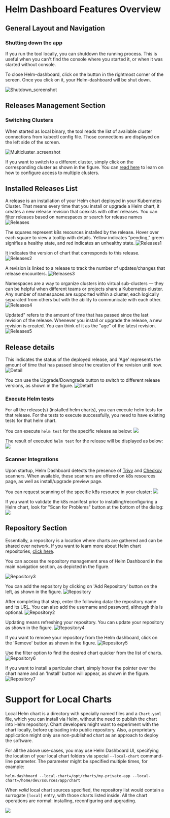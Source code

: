# Helm Dashboard Features Overview

## General Layout and Navigation

### Shutting down the app

If you run the tool locally, you can shutdown the running process. This is useful when you can't find the console where
you started it, or when it was started without console.

To close Helm-dashboard, click on the button in the rightmost corner of the screen. Once you click on it, your
Helm-dashboard will be shut down.

![Shutdown_screenshot](images/screenshot_shut_down.png)

## Releases Management Section

### Switching Clusters

When started as local binary, the tool reads the list of available cluster connections from kubectl config file. Those
connections are displayed on the left side of the screen.

![Multicluster_screenshot](images/screenshot_multicluster.png)

If you want to switch to a different cluster, simply click on the corresponding cluster as shown in the
figure. You
can [read here](https://kubernetes.io/docs/tasks/access-application-cluster/configure-access-multiple-clusters/) to
learn on how to configure access to multiple clusters.

## Installed Releases List

A release is an installation of your Helm chart deployed in your Kubernetes Cluster. That means every time that you
install or upgrade a Helm chart, it creates a new release revision that coexists with other releases. You
can filter releases based on namespaces or search for release names
![Releases](images/screenshot_release.png)

The squares represent k8s resources installed by the release. Hover over each square to view a tooltip with details.
Yellow indicates "pending," green signifies a healthy state, and red indicates an unhealthy state.
![Releases1](images/screenshot_release1.png)

It indicates the version of chart that corresponds to this release.
![Releases2](images/screenshot_release2.png)

A revision is linked to a release to track the number of updates/changes that release encounters.
![Releases3](images/screenshot_release3.png)

Namespaces are a way to organize clusters into virtual sub-clusters — they can be helpful when different teams or
projects share a Kubernetes cluster. Any number of namespaces are supported within a cluster, each logically separated
from others but with the ability to communicate with each other.
![Releases4](images/screenshot_release4.png)

Updated" refers to the amount of time that has passed since the last revision of the release. Whenever you install or
upgrade the release, a new revision is created. You can think of it as the "age" of the latest revision.
![Releases5](images/screenshot_release5.png)

## Release details

This indicates the status of the deployed release, and 'Age' represents the amount of time that has passed since the
creation of the revision until now.
![Detail](images/screenshot_release_detail.png)

You can use the Upgrade/Downgrade button to switch to different release versions, as shown in the figure.
![Detail1](images/screenshot_release_detail1.png)

### Execute Helm tests

For all the release(s) (installed helm charts), you can execute helm tests for that release. For the tests to execute
successfully, you need to have existing tests for that helm chart.

You can execute `helm test` for the specific release as below:
![](images/screenshot_run_test.png)

The result of executed `helm test` for the release will be displayed as below:
![](images/screenshot_run_test_result.png)

### Scanner Integrations

Upon startup, Helm Dashboard detects the presence of [Trivy](https://github.com/aquasecurity/trivy)
and [Checkov](https://github.com/bridgecrewio/checkov) scanners. When available, these scanners are offered on k8s
resources page, as well as install/upgrade preview page.

You can request scanning of the specific k8s resource in your cluster:
![](images/screenshot_scan_resource.png)

If you want to validate the k8s manifest prior to installing/reconfiguring a Helm chart, look for "Scan for Problems"
button at the bottom of the dialog:
![](images/screenshot_scan_manifest.png)

## Repository Section

Essentially, a repository is a location where charts are gathered and can be shared over network. If you want to learn
more about Helm chart
repositories, [click here](https://helm.sh/docs/topics/chart_repository/).

You can access the repository management area of Helm Dashboard in the main navigation section, as depicted in the
figure.

![Repository3](images/screenshot_repository3.png)

You can add the repository by clicking on 'Add Repository' button on the left, as shown in the figure.
![Repository](images/screenshot_repository.png)

After completing that step, enter the following data: the repository name and its URL. You can also add the username and
password, although this is optional.
![Repository2](images/screenshot_repository2.png)

Updating means refreshing your repository. You can update your repository as shown in the figure.
![Repository4](images/screenshot_repository4.png)

If you want to remove your repository from the Helm dashboard, click on the 'Remove' button as shown in the figure.
![Repository5](images/screenshot_repository5.png)

Use the filter option to find the desired chart quicker from the list of charts.
![Repository6](images/screenshot_repository6.png)

If you want to install a particular chart, simply hover the pointer over the chart name and an 'Install' button will
appear, as shown in the figure.
![Repository7](images/screenshot_repository7.png)

# Support for Local Charts

Local Helm chart is a directory with specially named files and a `Chart.yaml` file, which you can install via Helm,
without the need to publish the chart into Helm repository. Chart developers might want to experiment with the chart
locally, before uploading into public repository. Also, a proprietary application might only use non-published chart as
an approach to deploy the software.

For all the above use-cases, you may use Helm Dashboard UI, specifying the location of your local chart folders via
special `--local-chart` command-line parameter. The parameter might be specified multiple times, for example:

```shell
helm-dashboard --local-chart=/opt/charts/my-private-app --local-chart=/home/dev/sources/app/chart
```

When _valid_ local chart sources specified, the repository list would contain a surrogate `[local]` entry, with those
charts listed inside. All the chart operations are normal: installing, reconfiguring and upgrading.

![](images/screenshot_local_charts.png)

